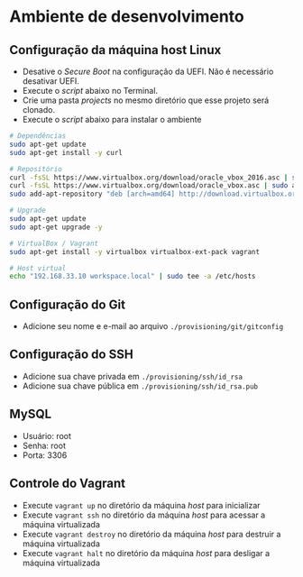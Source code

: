 # Ambiente de desenvolvimento

## Configuração da máquina host Linux
+ Desative o _Secure Boot_ na configuração da UEFI. Não é necessário desativar
    UEFI.
+ Execute o _script_ abaixo no Terminal.
+ Crie uma pasta _projects_ no mesmo diretório que esse projeto será clonado.
+ Execute o _script_ abaixo para instalar o ambiente

```bash
# Dependências
sudo apt-get update
sudo apt-get install -y curl

# Repositório
curl -fsSL https://www.virtualbox.org/download/oracle_vbox_2016.asc | sudo apt-key add -
curl -fsSL https://www.virtualbox.org/download/oracle_vbox.asc | sudo apt-key add -
sudo add-apt-repository "deb [arch=amd64] http://download.virtualbox.org/virtualbox/debian $(lsb_release -cs) contrib"

# Upgrade
sudo apt-get update
sudo apt-get upgrade -y

# VirtualBox / Vagrant
sudo apt-get install -y virtualbox virtualbox-ext-pack vagrant

# Host virtual
echo "192.168.33.10 workspace.local" | sudo tee -a /etc/hosts
```

## Configuração do Git
+ Adicione seu nome e e-mail ao arquivo `./provisioning/git/gitconfig`

## Configuração do SSH
+ Adicione sua chave privada em `./provisioning/ssh/id_rsa`
+ Adicione sua chave pública em `./provisioning/ssh/id_rsa.pub`

## MySQL
+ Usuário: root
+ Senha: root
+ Porta: 3306

## Controle do Vagrant
+ Execute `vagrant up` no diretório da máquina _host_ para inicializar
+ Execute `vagrant ssh` no diretório da máquina _host_ para acessar a máquina virtualizada
+ Execute `vagrant destroy` no diretório da máquina _host_ para destruir a máquina virtualizada
+ Execute `vagrant halt` no diretório da máquina _host_ para desligar a máquina virtualizada
